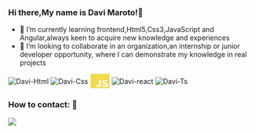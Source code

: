 ### Hi there,My name is Davi Maroto!👋

- 🌱 I’m currently learning frontend,Html5,Css3,JavaScript and Angular,always keen to acquire  new knowledge and experiences
- 🏡 I’m looking to collaborate in an organization,an internship or junior developer opportunity, where I can demonstrate my knowledge in real projects

<div>
  <img align="center" alt="Davi-Html"height="30" width="40"src="https://cdn.jsdelivr.net/gh/devicons/devicon/icons/html5/html5-original.svg" />
  <img align="center" alt="Davi-Css"height="30" width="40"img src="https://cdn.jsdelivr.net/gh/devicons/devicon/icons/css3/css3-original.svg" />
  <img align="center" alt="Davi-js"height="30" width="40" src="https://raw.githubusercontent.com/devicons/devicon/master/icons/javascript/javascript-plain.svg">
  <img align="center" alt="Davi-react"height="30" width="40" src="https://cdn.jsdelivr.net/gh/devicons/devicon/icons/react/react-original.svg"/>
 <img align="center" alt="Davi-Ts"height="30" width="40" src="https://cdn.jsdelivr.net/gh/devicons/devicon/icons/typescript/typescript-original.svg"/>    
</div>

### How to contact: 📩  
<div>
    <a href="https://www.linkedin.com/in/davimaroto/" target="_blank"><img src="https://img.shields.io/badge/-LinkedIn-%230077B5?style=for-the-badge&logo=linkedin&logoColor=white" target="_blank"></a> 
<div/>
